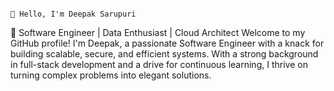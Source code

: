 																														👋 Hello, I'm Deepak Sarupuri
🌟 Software Engineer | Data Enthusiast | Cloud Architect
Welcome to my GitHub profile! I'm Deepak, a passionate Software Engineer with a knack for building scalable, secure, and efficient systems. With a strong background in full-stack development and a drive for continuous learning, I thrive on turning complex problems into elegant solutions.
